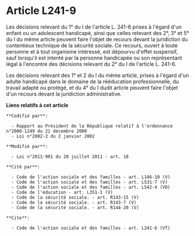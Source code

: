 # Article L241-9

Les décisions relevant du 1° du I de l'article L. 241-6 prises à l'égard d'un enfant ou un adolescent handicapé, ainsi que
celles relevant des 2°, 3° et 5° du I du même article peuvent faire l'objet de recours devant la juridiction du contentieux
technique de la sécurité sociale. Ce recours, ouvert à toute personne et à tout organisme intéressé, est dépourvu d'effet
suspensif, sauf lorsqu'il est intenté par la personne handicapée ou son représentant légal à l'encontre des décisions
relevant du 2° du I de l'article L. 241-6. 

Les décisions relevant des 1° et 2 du I du même article, prises à l'égard d'un adulte handicapé dans le domaine de la
rééducation professionnelle, du travail adapté ou protégé, et du 4° du I dudit article peuvent faire l'objet d'un recours
devant la juridiction administrative.

**Liens relatifs à cet article**

	**Codifié par**:

	  - Rapport au Président de la République relatif à l'ordonnance n°2000-1249 du 21 décembre 2000
	  - Loi n°2002-2 du 2 janvier 2002

	**Modifié par**:

	  - Loi n°2011-901 du 28 juillet 2011 - art. 10

	**Cité par**:

	  - Code de l'action sociale et des familles - art. L146-10 (V)
	  - Code de l'action sociale et des familles - art. L531-7 (V)
	  - Code de l'action sociale et des familles - art. L542-4 (VD)
	  - Code de l'éducation - art. L351-1 (V)
	  - Code de la sécurité sociale. - art. R143-15 (V)
	  - Code de la sécurité sociale. - art. R143-7 (V)
	  - Code de la sécurité sociale. - art. R144-20 (V)

	**Cite**:

	  - Code de l'action sociale et des familles - art. L241-6 (VT)
